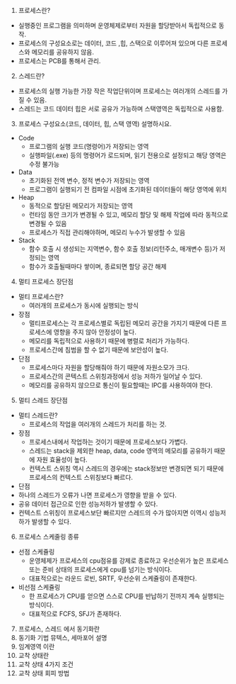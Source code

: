 1. 프로세스란?
- 실행중인 프로그램을 의미하며 운영체제로부터 자원을 할당받아서 독립적으로 동작.
- 프로세스의 구성요소로는 데이터, 코드 ,힙, 스택으로 이루어져 있으며 다른 프로세스와 메모리를 공유하지 않음.
- 프로세스는 PCB를 통해서 관리.

2. 스레드란?
- 프로세스의 실행 가능한 가장 작은 작업단위이며 프로세스는 여러개의 스레드를 가질 수 있음.
- 스레드는 코드 데이터 힙은 서로 공유가 가능하며 스택영역은 독립적으로 사용함.
  
3. 프로세스 구성요소(코드, 데이터, 힙, 스택 영역) 설명하시요.
- Code
  + 프로그램의 실행 코드(명령어)가 저장되는 영역
  + 실행파일(.exe) 등의 명령어가 로드되며, 읽기 전용으로 설정되고 해당 영역은 수정 불가능
- Data
  + 초기화된 전역 변수, 정적 변수가 저장되는 영역
  + 프로그램이 실행되기 전 컴파일 시점에 초기화된 데이터들이 해당 영역에 위치
- Heap
  + 동적으로 할당된 메모리가 저장되는 영역
  + 런타임 동안 크기가 변경될 수 있고, 메모리 할당 및 해제 작업에 따라 동적으로 변경될 수 있음
  + 프로세스가 직접 관리해야하며, 메모리 누수가 발생할 수 있음
- Stack
  + 함수 호출 시 생성되는 지역변수, 함수 호출 정보(리턴주소, 매개변수 등)가 저정되는 영역
  + 함수가 호출될때마다 쌓이며, 종료되면 할당 공간 해제

4. 멀티 프로세스 장단점
 - 멀티 프로세스란?
   +  여러개의 프로세스가 동시에 실행되는 방식
 - 장점
   + 멀티프로세스는 각 프로세스별로 독립된 메모리 공간을 가지기 때문에 다른 프로세스에 영향을 주지 않아 안정성이 높다.
   + 메모리를 독립적으로 사용하기 때문에 병렬로 처리가 가능하다.
   + 프로세스간에 침범을 할 수 없기 때문에 보안성이 높다.
 - 단점
   + 프로세스마다 자원을 할당해줘야 하기 때문에 자원소모가 크다.
   + 프로세스간의 콘텍스트 스위칭과정에서 성능 저하가 일어날 수 있다.
   + 메모리를 공유하지 않으므로 통신이 필요할때는 IPC를 사용하여야 한다.
   
5. 멀티 스레드 장단점
 - 멀티 스레드란?
   + 프로세스의 작업을 여러개의 스레드가 처리를 하는 것.
 - 장점
   + 프로세스내에서 작업하는 것이기 때문에 프로세스보다 가볍다.
   + 스레드는 stack을 제외한 heap, data, code 영역의 메모리를 공유하기 때문에 자원 효율성이 높다.
   + 컨텍스트 스위칭 역시 스레드의 경우에는 stack정보만 변경되면 되기 때문에 프로세스의 컨텍스트 스위칭보다 빠르다.
 - 단점
 - 하나의 스레드가 오류가 나면 프로세스가 영향을 받을 수 있다.
 - 공유 데이터 접근으로 인한 성능저하가 발생할 수 있다.
 - 컨텍스트 스위칭이 프로세스보단 빠르지만 스레드의 수가 많아지면 이역시 성능저하가 발생할 수 있다.
 
6. 프로세스 스케줄링 종류
 - 선점 스케쥴링
   + 운영체제가 프로세스의 cpu점유를 강제로 종료하고 우선순위가 높은 프로세스 또는 준비 상태의 프로세스에게 cpu를 넘기는 방식이다.
   + 대표적으로는 라운드 로빈, SRTF, 우선순위 스케쥴링이 존재한다.
 - 비선점 스케쥴링
   + 한 프로세스가 CPU를 얻으면 스스로 CPU를 반납하기 전까지 계속 실행되는 방식이다.
   + 대표적으로 FCFS, SFJ가 존재하다.
   
7. 프로세스, 스레드 에서 동기화란
8. 동기화 기법 뮤텍스, 세마포어 설명
9. 임계영역 이란
10. 교착 상태란
11. 교착 상태 4가지 조건
12. 교착 상태 회피 방법
